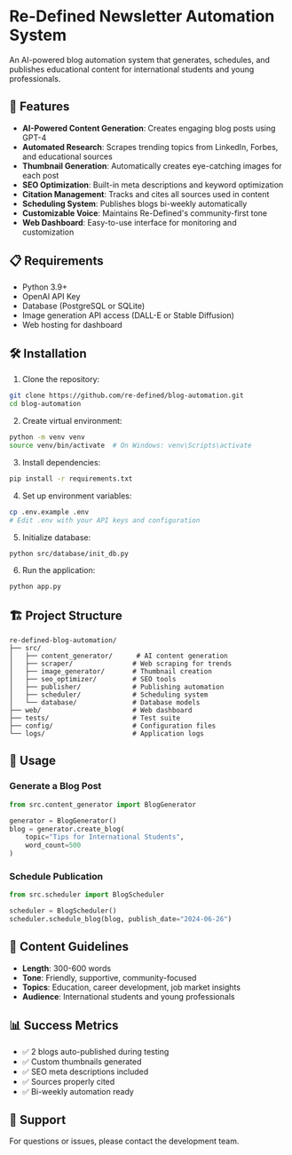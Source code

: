 # Re-Defined Newsletter Automation System

An AI-powered blog automation system that generates, schedules, and publishes educational content for international students and young professionals.

## 🚀 Features

- **AI-Powered Content Generation**: Creates engaging blog posts using GPT-4
- **Automated Research**: Scrapes trending topics from LinkedIn, Forbes, and educational sources
- **Thumbnail Generation**: Automatically creates eye-catching images for each post
- **SEO Optimization**: Built-in meta descriptions and keyword optimization
- **Citation Management**: Tracks and cites all sources used in content
- **Scheduling System**: Publishes blogs bi-weekly automatically
- **Customizable Voice**: Maintains Re-Defined's community-first tone
- **Web Dashboard**: Easy-to-use interface for monitoring and customization

## 📋 Requirements

- Python 3.9+
- OpenAI API Key
- Database (PostgreSQL or SQLite)
- Image generation API access (DALL-E or Stable Diffusion)
- Web hosting for dashboard

## 🛠️ Installation

1. Clone the repository:

```bash
git clone https://github.com/re-defined/blog-automation.git
cd blog-automation
```

2. Create virtual environment:

```bash
python -m venv venv
source venv/bin/activate  # On Windows: venv\Scripts\activate
```

3. Install dependencies:

```bash
pip install -r requirements.txt
```

4. Set up environment variables:

```bash
cp .env.example .env
# Edit .env with your API keys and configuration
```

5. Initialize database:

```bash
python src/database/init_db.py
```

6. Run the application:

```bash
python app.py
```

## 🏗️ Project Structure

```
re-defined-blog-automation/
├── src/
│   ├── content_generator/      # AI content generation
│   ├── scraper/               # Web scraping for trends
│   ├── image_generator/       # Thumbnail creation
│   ├── seo_optimizer/         # SEO tools
│   ├── publisher/             # Publishing automation
│   ├── scheduler/             # Scheduling system
│   └── database/              # Database models
├── web/                       # Web dashboard
├── tests/                     # Test suite
├── config/                    # Configuration files
└── logs/                      # Application logs
```

## 📝 Usage

### Generate a Blog Post

```python
from src.content_generator import BlogGenerator

generator = BlogGenerator()
blog = generator.create_blog(
    topic="Tips for International Students",
    word_count=500
)
```

### Schedule Publication

```python
from src.scheduler import BlogScheduler

scheduler = BlogScheduler()
scheduler.schedule_blog(blog, publish_date="2024-06-26")
```

## 🎯 Content Guidelines

- **Length**: 300-600 words
- **Tone**: Friendly, supportive, community-focused
- **Topics**: Education, career development, job market insights
- **Audience**: International students and young professionals

## 📊 Success Metrics

- ✅ 2 blogs auto-published during testing
- ✅ Custom thumbnails generated
- ✅ SEO meta descriptions included
- ✅ Sources properly cited
- ✅ Bi-weekly automation ready

## 🤝 Support

For questions or issues, please contact the development team.
